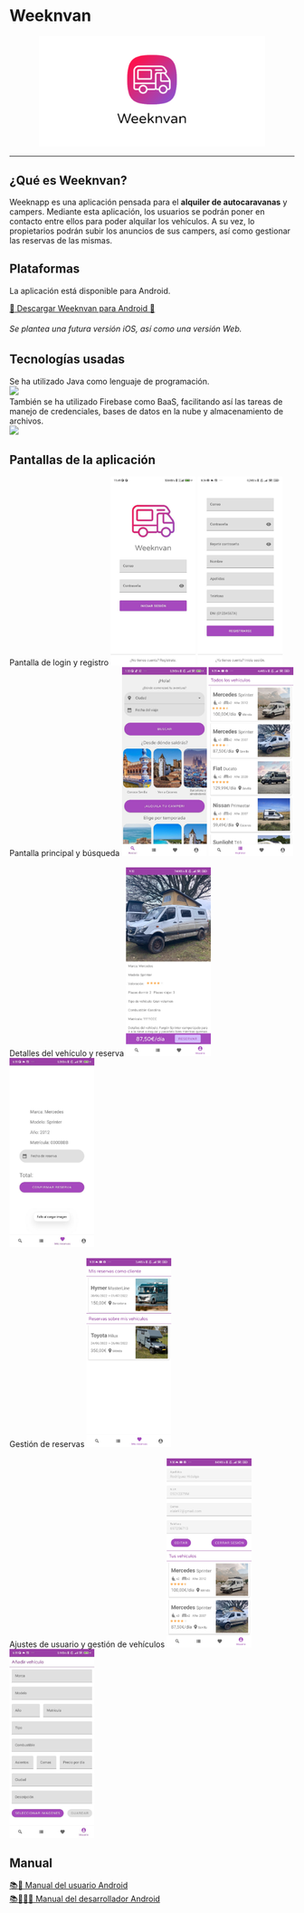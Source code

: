 # Weeknvan
<p align="center">
  <img src="https://github.com/arodriguezh09/weeknvan/blob/main/media/play_store_feature_graphic_alpha.png" width="400" >
</p>

-----

## ¿Qué es Weeknvan?
  Weeknapp es una aplicación pensada para el **alquiler de autocaravanas** y campers. Mediante esta aplicación, los usuarios se podrán poner en contacto entre ellos para poder alquilar los vehículos. A su vez, lo propietarios podrán subir los anuncios de sus campers, así como gestionar las reservas de las mismas.

## Plataformas
  La aplicación está disponible para Android.

[📱 Descargar Weeknvan para Android 📱](https://github.com/arodriguezh09/weeknvan/raw/master/Weeknvan.apk "Descargar Weeknvan para Android")

###### Se plantea una futura versión iOS, así como una versión Web.


## Tecnologías usadas
Se ha utilizado Java como lenguaje de programación.
<br>
<a href="https://www.java.com/">
    <img src="https://1000marcas.net/wp-content/uploads/2020/11/Java-logo.png" width="200">
</a>
<br>
También se ha utilizado Firebase como BaaS, facilitando así las tareas de manejo de credenciales, bases de datos en la nube y almacenamiento de archivos.
<br>
<a href="https://firebase.google.com/">
    <img src="https://firebase.google.com/images/brand-guidelines/logo-built_black.png" width="200">
</a>
<br>
## Pantallas de la aplicación
Pantalla de login y registro
<img src="https://github.com/arodriguezh09/weeknvan/blob/main/pantallas/1.jpg" width="150">
<img src="https://github.com/arodriguezh09/weeknvan/blob/main/pantallas/2.jpg" width="150">
Pantalla principal y búsqueda
<img src="https://github.com/arodriguezh09/weeknvan/blob/main/pantallas/3.jpg" width="150">
<img src="https://github.com/arodriguezh09/weeknvan/blob/main/pantallas/4.jpg" width="150">
<br><br>
Detalles del vehículo y reserva
<img src="https://github.com/arodriguezh09/weeknvan/blob/main/pantallas/5.jpg" width="150">
<img src="https://github.com/arodriguezh09/weeknvan/blob/main/pantallas/6.jpg" width="150">
<br><br>
Gestión de reservas
<img src="https://github.com/arodriguezh09/weeknvan/blob/main/pantallas/7.jpg" width="150">
<br><br>
Ajustes de usuario y gestión de vehículos
<img src="https://github.com/arodriguezh09/weeknvan/blob/main/pantallas/8.jpg" width="150">
<img src="https://github.com/arodriguezh09/weeknvan/blob/main/pantallas/9.jpg" width="150">
<br>
## Manual
[📚👤 Manual del usuario Android](https://github.com/arodriguezh09/weeknvan/blob/main/manuales/ManualTecnico_Weeknvan.pdf "Descargar manual")
<br>
[📚👨🏻‍💻 Manual del desarrollador Android](https://github.com/arodriguezh09/weeknvan/blob/main/manuales/ManualUsuario_Weeknvan.pdf "Descargar manual")

